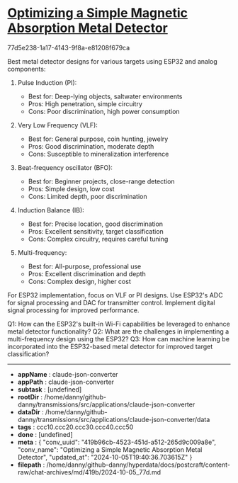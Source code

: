 # [Optimizing a Simple Magnetic Absorption Metal Detector](https://claude.ai/chat/419b96cb-4523-451d-a512-265d9c009a8e)

77d5e238-1a17-4143-9f8a-e81208f679ca

 Best metal detector designs for various targets using ESP32 and analog components:

1. Pulse Induction (PI):
   - Best for: Deep-lying objects, saltwater environments
   - Pros: High penetration, simple circuitry
   - Cons: Poor discrimination, high power consumption

2. Very Low Frequency (VLF):
   - Best for: General purpose, coin hunting, jewelry
   - Pros: Good discrimination, moderate depth
   - Cons: Susceptible to mineralization interference

3. Beat-frequency oscillator (BFO):
   - Best for: Beginner projects, close-range detection
   - Pros: Simple design, low cost
   - Cons: Limited depth, poor discrimination

4. Induction Balance (IB):
   - Best for: Precise location, good discrimination
   - Pros: Excellent sensitivity, target classification
   - Cons: Complex circuitry, requires careful tuning

5. Multi-frequency:
   - Best for: All-purpose, professional use
   - Pros: Excellent discrimination and depth
   - Cons: Complex design, higher cost

For ESP32 implementation, focus on VLF or PI designs. Use ESP32's ADC for signal processing and DAC for transmitter control. Implement digital signal processing for improved performance.

Q1: How can the ESP32's built-in Wi-Fi capabilities be leveraged to enhance metal detector functionality?
Q2: What are the challenges in implementing a multi-frequency design using the ESP32?
Q3: How can machine learning be incorporated into the ESP32-based metal detector for improved target classification?

---

* **appName** : claude-json-converter
* **appPath** : claude-json-converter
* **subtask** : [undefined]
* **rootDir** : /home/danny/github-danny/transmissions/src/applications/claude-json-converter
* **dataDir** : /home/danny/github-danny/transmissions/src/applications/claude-json-converter/data
* **tags** : ccc10.ccc20.ccc30.ccc40.ccc50
* **done** : [undefined]
* **meta** : {
  "conv_uuid": "419b96cb-4523-451d-a512-265d9c009a8e",
  "conv_name": "Optimizing a Simple Magnetic Absorption Metal Detector",
  "updated_at": "2024-10-05T19:40:36.703615Z"
}
* **filepath** : /home/danny/github-danny/hyperdata/docs/postcraft/content-raw/chat-archives/md/419b/2024-10-05_77d.md
